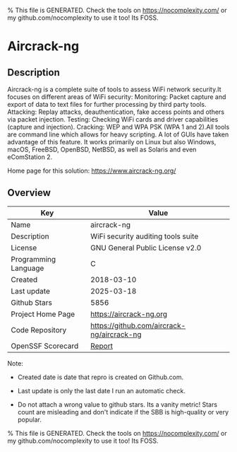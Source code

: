 
% This file is GENERATED. Check the tools on https://nocomplexity.com/ or my github.com/nocomplexity to use it too! Its FOSS. 

# Aircrack-ng

## Description 

Aircrack-ng is a complete suite of tools to assess WiFi network security.It focuses on different areas of WiFi security:    Monitoring: Packet capture and export of data to text files for further processing by third party tools.    Attacking: Replay attacks, deauthentication, fake access points and others via packet injection.    Testing: Checking WiFi cards and driver capabilities (capture and injection).    Cracking: WEP and WPA PSK (WPA 1 and 2).All tools are command line which allows for heavy scripting. A lot of GUIs have taken advantage of this feature. It works primarily on Linux but also Windows, macOS, FreeBSD, OpenBSD, NetBSD, as well as Solaris and even eComStation 2.

Home page for this solution: https://www.aircrack-ng.org/ 

## Overview 

| Key | Value |
| --- | --- |
| Name | aircrack-ng |
| Description | WiFi security auditing tools suite |
| License | GNU General Public License v2.0 |
| Programming Language | C |
| Created | 2018-03-10 |
| Last update | 2025-03-18 |
| Github Stars | 5856 |
| Project Home Page | https://aircrack-ng.org |
| Code Repository | https://github.com/aircrack-ng/aircrack-ng |
| OpenSSF Scorecard | [Report](https://securityscorecards.dev/viewer/?uri=github.com/aircrack-ng/aircrack-ng) |

Note:
 - Created date is date that repro is created on Github.com. 

- Last update is only the last date I run an automatic check. 

- Do not attach a wrong value to github stars. Its a vanity metric! Stars count are misleading and 
don't indicate if the SBB is high-quality or very popular.

% This file is GENERATED. Check the tools on https://nocomplexity.com/ or my github.com/nocomplexity to use it too! Its FOSS. 

